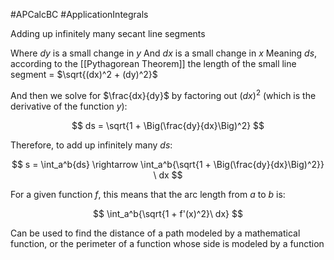 #APCalcBC #ApplicationIntegrals 

Adding up infinitely many secant line segments



Where $dy$ is a small change in $y$
And $dx$ is a small change in $x$
Meaning $ds$, according to the [[Pythagorean Theorem]] the length of the small line segment = $\sqrt{(dx)^2 + (dy)^2}$

And then we solve for $\frac{dx}{dy}$ by factoring out $(dx)^2$ (which is the derivative of the function $y$):

$$
ds = \sqrt{1 + \Big(\frac{dy}{dx}\Big)^2}
$$

Therefore, to add up infinitely many $ds$:

$$
s = \int_a^b{ds} \rightarrow \int_a^b{\sqrt{1 + \Big(\frac{dy}{dx}\Big)^2}} \ dx
$$

For a given function $f$, this means that the arc length from $a$ to $b$ is:

$$
\int_a^b{\sqrt{1 + f'(x)^2}\ dx}
$$

Can be used to find the distance of a path modeled by a mathematical function, or the perimeter of a function whose side is modeled by a function